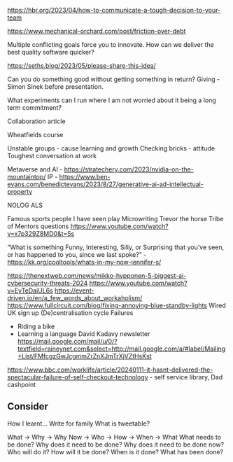 
https://hbr.org/2023/04/how-to-communicate-a-tough-decision-to-your-team

https://www.mechanical-orchard.com/post/friction-over-debt



Multiple conflicting goals force you to innovate. How can we deliver the best quality software quicker?

https://seths.blog/2023/05/please-share-this-idea/

Can you do something good without getting something in return? Giving - Simon Sinek before presentation.

What experiments can I run where I am not worried about it being a long term commitment?

Collaboration article

Wheatfields course

Unstable groups - cause learning and growth
Checking bricks - attitude
Toughest conversation at work

Metaverse and AI - https://stratechery.com/2023/nvidia-on-the-mountaintop/
IP - https://www.ben-evans.com/benedictevans/2023/8/27/generative-ai-ad-intellectual-property


NOLOG
ALS

Famous sports people I have seen play
Microwriting
Trevor the horse
Tribe of Mentors questions
https://www.youtube.com/watch?v=x7p329Z8MD0&t=5s

“What is something Funny, Interesting, Silly, or Surprising that you’ve seen, or has happened to you, since we last spoke?” - https://kk.org/cooltools/whats-in-my-now-jennifer-s/

https://thenextweb.com/news/mikko-hypponen-5-biggest-ai-cybersecurity-threats-2024
https://www.youtube.com/watch?v=EyTeDaiUL6s
https://event-driven.io/en/a_few_words_about_workaholism/
https://www.fullcircuit.com/blog/fixing-annoying-blue-standby-lights
Wired UK sign up
(De)centralisation cycle
Failures
- Riding a bike
- Learning a language
David Kadavy newsletter
https://mail.google.com/mail/u/0/?textfield=raineynet.com&select=http://mail.google.com/a/#label/Mailing+List/FMfcgzGwJcgmmZrZnXJmTrXjVZtHsKst


https://www.bbc.com/worklife/article/20240111-it-hasnt-delivered-the-spectacular-failure-of-self-checkout-technology - self service library, Dad cashpoint
## Consider
How I learnt...
Write for family
What is tweetable?



What -> Why -> Why Now -> Who -> How -> When -> What
What needs to be done?
Why does it need to be done?
Why does it need to be done now?
Who will do it?
How will it be done?
When is it done?
What has been done?
